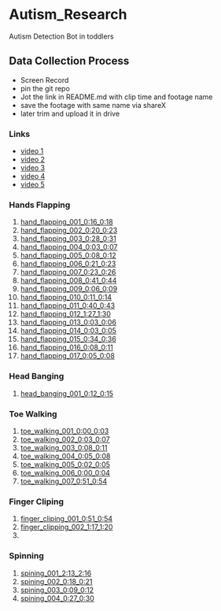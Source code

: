 # Autism_Research
Autism Detection Bot in toddlers

## Data Collection Process
- Screen Record
- pin the git repo
- Jot the link in README.md with clip time and footage name
- save the footage with same name via shareX
- later trim and upload it in drive

### Links
- [video 1](https://youtu.be/VkOjea52SjY?si=GKIGVcul3_PwldGU)
- [video 2](https://www.tiktok.com/@happy_ville/video/7081274214535187718?is_from_webapp=1&sender_device=pc&web_id=7558972106379396625)
- [video 3](https://www.tiktok.com/@orthoamine/video/7196350864527871237?is_from_webapp=1&sender_device=pc&web_id=7558972106379396625)
- [video 4](https://www.tiktok.com/@happy_ville/video/7119738467864628485?is_from_webapp=1&sender_device=pc&web_id=7558972106379396625)
- [video 5](https://www.tiktok.com/@dokteranak.fihzan/video/7464581234178460935?is_from_webapp=1&sender_device=pc&web_id=7558972106379396625)

### Hands Flapping
1. [hand_flapping_001_0:16_0:18](https://www.youtube.com/watch?v=VkOjea52SjY)
2. [hand_flapping_002_0:20_0:23](https://www.youtube.com/watch?v=VkOjea52SjY)
3. [hand_flapping_003_0:28_0:31](https://www.youtube.com/watch?v=VkOjea52SjY)
4. [hand_flapping_004_0:03_0:07](https://www.tiktok.com/@happy_ville/video/7081274214535187718?is_from_webapp=1&web_id=7558972106379396625)
5. [hand_flapping_005_0:08_0:12](https://www.tiktok.com/@happy_ville/video/7081274214535187718?is_from_webapp=1&web_id=7558972106379396625)
6. [hand_flapping_006_0:21_0:23](https://www.tiktok.com/@happy_ville/video/7081274214535187718?is_from_webapp=1&web_id=7558972106379396625)
7. [hand_flapping_007_0:23_0:26](https://www.tiktok.com/@happy_ville/video/7081274214535187718?is_from_webapp=1&web_id=7558972106379396625)
8. [hand_flapping_008_0:41_0:44](https://www.tiktok.com/@happy_ville/video/7081274214535187718?is_from_webapp=1&web_id=7558972106379396625)
9. [hand_flapping_009_0:06_0:09](https://www.tiktok.com/@mummyandherthree.autism/video/7180410700181982470?q=early%20signs%20of%20autism&t=1760555188300)
10. [hand_flapping_010_0:11_0:14](https://www.tiktok.com/@mummyandherthree.autism/video/7180410700181982470?q=early%20signs%20of%20autism&t=1760555188300)
11. [hand_flapping_011_0:40_0:43](https://www.tiktok.com/@sand_mic/video/7189595748453846277?q=early%20signs%20of%20autism&t=1760555188300)
12. [hand_flapping_012_1:27_1:30](https://www.tiktok.com/@sand_mic/video/7189595748453846277?q=early%20signs%20of%20autism&t=1760555188300)
13. [hand_flapping_013_0:03_0:06](https://www.tiktok.com/@iamcarlalooooo/video/7189237629097889051?q=early%20signs%20of%20autistic&t=1760557375560)
14. [hand_flapping_014_0:03_0:05](https://www.tiktok.com/@camilkua/video/7218198928112618758?q=early%20signs%20of%20autistic&t=1760557375560)
15. [hand_flapping_015_0:34_0:36](https://www.tiktok.com/@aktifotakpenang/video/7460471909071932679?q=early%20signs%20of%20autistic&t=1760557375560)
16. [hand_flapping_016_0:08_0:11](https://www.tiktok.com/@halfassedhippiemama/video/7315375240798850336?q=early%20signs%20of%20autistic&t=1760557375560)
17. [hand_flapping_017_0:05_0:08](https://www.tiktok.com/@halfassedhippiemama/video/7315375240798850336?q=early%20signs%20of%20autistic&t=1760557375560)
### Head Banging
1. [head_banging_001_0:12_0:15](https://www.tiktok.com/@aqotas/video/7230037944109665562?q=early%20signs%20of%20autism&t=1760555188300)
### Toe Walking
1. [toe_walking_001_0:00_0:03](https://www.tiktok.com/@happy_ville/video/7339563045728898336?q=toe%20walking%20autism&t=1760556558180)
2. [toe_walking_002_0:03_0:07](https://www.tiktok.com/@amierabaharom/video/7193584478424485146?q=toe%20walking%20autism&t=1760556558180)
3. [toe_walking_003_0:08_0:11](https://www.tiktok.com/@ausome_mavy21/video/7438903938994261255?q=toe%20walking%20autism&t=1760556558180)
4. [toe_walking_004_0:05_0:08](https://www.youtube.com/shorts/Ll7vnNaToiM)
5. [toe_walking_005_0:02_0:05](https://www.youtube.com/shorts/xfXZw5qnO7Q)
6. [toe_walking_006_0:00_0:04](https://www.youtube.com/shorts/F5yK_V-igEY)
7. [toe_walking_007_0:51_0:54](https://www.youtube.com/watch?v=pMxUlKdtPmg)
### Finger Cliping
1. [finger_cliping_001_0:51_0:54](https://www.youtube.com/watch?v=kkZPbGXD66Y&list=PLy52jr2sWTQxVz7MOtupW721MdSMmZGaq)
2. [finger_clipping_002_1:17_1:20](https://www.youtube.com/watch?v=kkZPbGXD66Y&list=PLy52jr2sWTQxVz7MOtupW721MdSMmZGaq)
3. 
### Spinning
1. [spining_001_2:13_2:16](https://www.youtube.com/watch?v=VkOjea52SjY)
2. [spining_002_0:18_0:21](https://www.tiktok.com/@katevitugph/video/7215770761720515845?q=early%20signs%20of%20autism&t=1760555188300)
3. [spining_003_0:09_0:12](https://www.tiktok.com/@iamcarlalooooo/video/7189237629097889051?q=early%20signs%20of%20autistic&t=1760557375560)
4. [spining_004_0:27_0:30](https://www.tiktok.com/@aktifotakpenang/video/7460471909071932679?q=early%20signs%20of%20autistic&t=1760557375560)
